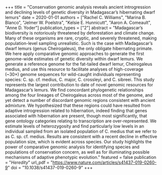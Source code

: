 +++
title = "Conservation genomic analysis reveals ancient introgression and declining levels of genetic diversity in Madagascar’s hibernating dwarf lemurs"
date = 2020-01-01
authors = ["Rachel C. Williams", "Marina B. Blanco", "Jelmer W. Poelstra", "Kelsie E. Hunnicutt", "Aaron A. Comeault", "Anne D. Yoder"]
publication_types = ["2"]
abstract = "Madagascar’s biodiversity is notoriously threatened by deforestation and climate change. Many of these organisms are rare, cryptic, and severely threatened, making population-level sampling unrealistic. Such is the case with Madagascar’s dwarf lemurs (genus Cheirogaleus), the only obligate hibernating primate. We here apply comparative genomic approaches to generate the first genome-wide estimates of genetic diversity within dwarf lemurs. We generate a reference genome for the fat-tailed dwarf lemur, Cheirogaleus medius, and use this resource to facilitate analyses of high-coverage (~30×) genome sequences for wild-caught individuals representing species: C. sp. cf. medius, C. major, C. crossleyi, and C. sibreei. This study represents the largest contribution to date of novel genomic resources for Madagascar’s lemurs. We find concordant phylogenetic relationships among the four lineages of Cheirogaleus across most of the genome, and yet detect a number of discordant genomic regions consistent with ancient admixture. We hypothesized that these regions could have resulted from adaptive introgression related to hibernation, indeed finding that genes associated with hibernation are present, though most significantly, that gene ontology categories relating to transcription are over-represented. We estimate levels of heterozygosity and find particularly low levels in an individual sampled from an isolated population of C. medius that we refer to as C. sp. cf. medius. Results are consistent with a recent decline in effective population size, which is evident across species. Our study highlights the power of comparative genomic analysis for identifying species and populations of conservation concern, as well as for illuminating possible mechanisms of adaptive phenotypic evolution."
featured = false
publication = "*Heredity*"
url_pdf = "https://www.nature.com/articles/s41437-019-0260-9"
doi = "10.1038/s41437-019-0260-9"
+++

